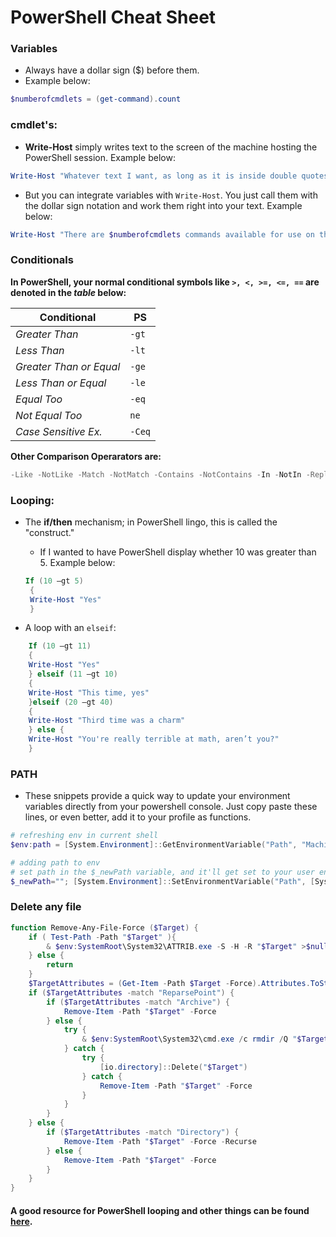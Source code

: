 # PowerShell Cheat Sheet

### Variables
  * Always have a dollar sign ($) before them.
  * Example below:
  ```PowerShell
  $numberofcmdlets = (get-command).count
  ```

### cmdlet's:
  * **Write-Host** simply writes text to the screen of the machine hosting the PowerShell session. Example below:
  ```PowerShell
  Write-Host "Whatever text I want, as long as it is inside double quotes."
  ```
  * But you can integrate variables with `Write-Host`. You just call them with the dollar sign notation and work them right into your text. Example below:
  ```PowerShell
  Write-Host "There are $numberofcmdlets commands available for use on this system."
  ```
### Conditionals
**In PowerShell, your normal conditional symbols like `>, <, >=, <=, ==` are denoted in the _table_ below:**

Conditional | PS 
--- | --- 
*Greater Than* | `-gt` 
*Less Than* | `-lt`
*Greater Than or Equal* | `-ge`
*Less Than or Equal* | `-le` 
*Equal Too* | `-eq`
*Not Equal Too* | `ne`
*Case Sensitive Ex.* | `-Ceq`

**Other Comparison Operarators are:** 
```PowerShell
-Like -NotLike -Match -NotMatch -Contains -NotContains -In -NotIn -Replace
```
### Looping:
  * The **if/then** mechanism; in PowerShell lingo, this is called the "construct."
    * If I wanted to have PowerShell display whether 10 was greater than 5. Example below:
    
    ```PowerShell
    If (10 –gt 5)
     {
     Write-Host "Yes"
     }
     ```
   * A loop with an `elseif`:
    
```PowerShell
    If (10 –gt 11)
    {
    Write-Host "Yes"
    } elseif (11 –gt 10)
    {
    Write-Host "This time, yes"
    }elseif (20 –gt 40)
    {
    Write-Host "Third time was a charm"
    } else {
    Write-Host "You're really terrible at math, aren’t you?"
    }
```

### PATH
* These snippets provide a quick way to update your environment variables directly from your powershell console. Just copy paste these lines, or even better, add it to your profile as functions.

```Powershell
# refreshing env in current shell
$env:path = [System.Environment]::GetEnvironmentVariable("Path", "Machine") + ";" + [System.Environment]::GetEnvironmentVariable("Path", "User")

# adding path to env
# set path in the $_newPath variable, and it'll get set to your user environment path and persisted.
$_newPath=""; [System.Environment]::SetEnvironmentVariable("Path", [System.Environment]::GetEnvironmentVariable("Path", "User") + ";${_newPath}", "User")
```
### Delete any file 
```Powershell
function Remove-Any-File-Force ($Target) {
    if ( Test-Path -Path "$Target" ){
        & $env:SystemRoot\System32\ATTRIB.exe -S -H -R "$Target" >$null 2>$null
    } else {
        return
    }
    $TargetAttributes = (Get-Item -Path $Target -Force).Attributes.ToString()
    if ($TargetAttributes -match "ReparsePoint") {
        if ($TargetAttributes -match "Archive") {
            Remove-Item -Path "$Target" -Force
        } else {
            try {
                & $env:SystemRoot\System32\cmd.exe /c rmdir /Q "$Target" >$null 2>$null
            } catch {
                try {
                    [io.directory]::Delete("$Target")
                } catch {
                    Remove-Item -Path "$Target" -Force
                }
            }
        }    
    } else {
        if ($TargetAttributes -match "Directory") {
            Remove-Item -Path "$Target" -Force -Recurse
        } else {
            Remove-Item -Path "$Target" -Force
        }
    }
}
```


#### A good resource for PowerShell looping and other things can be found [here](http://www.computerperformance.co.uk/powershell/powershell_loops.htm).
